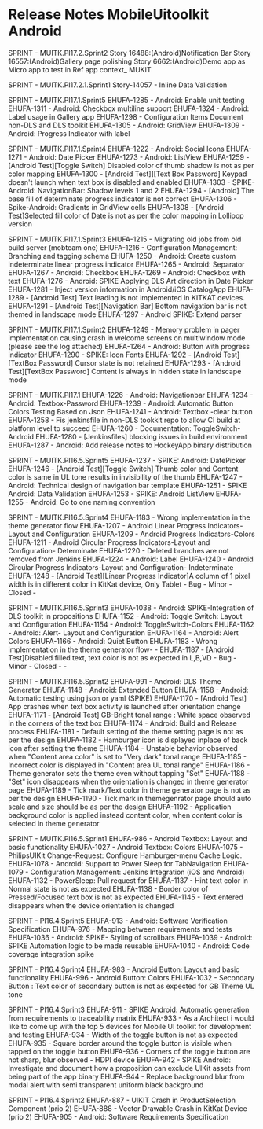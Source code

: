 # Release Notes MobileUitoolkit Android

SPRINT - MUITK.PI17.2.Sprint2
Story 16488:(Android)Notification Bar
Story 16557:(Android)Gallery page polishing
Story 6662:(Android)Demo app as Micro app to test in Ref app context_ MUKIT


SPRINT - MUITK.PI17.2.1.Sprint1
Story-14057 - Inline Data Validation

SPRINT - MUITK.PI17.1.Sprint5
EHUFA-1285 - Android: Enable unit testing
EHUFA-1311 - Android: Checkbox multiline support
EHUFA-1324 - Android: Label usage in Gallery app
EHUFA-1298 - Configuration Items Document non-DLS and DLS toolkit
EHUFA-1305 - Android: GridView
EHUFA-1309 - Android: Progress Indicator with label


SPRINT - MUITK.PI17.1.Sprint4
EHUFA-1222 - Android: Social Icons
EHUFA-1271 - Android: Date Picker
EHUFA-1273 - Android: ListView
EHUFA-1259 - [Android Test][Toggle Switch] Disabled color of thumb shadow is not as per color mapping
EHUFA-1300 - [Android Test]][Text Box Password] Keypad doesn't launch when text box is disabled and enabled
EHUFA-1303 - SPIKE-Android: NavigationBar: Shadow levels 1 and 2
EHUFA-1294 - [Android] The base fill of determinate progress indicator is not correct
EHUFA-1306 - Spike-Android: Gradients in GridView cells
EHUFA-1308 - [Android Test]Selected fill color of Date is not as per the color mapping in Lollipop version


SPRINT - MUITK.PI17.1.Sprint3
EHUFA-1215 - Migrating old jobs from old build server (mobteam one)
EHUFA-1216 - Configuration Management: Branching and tagging schema
EHUFA-1250 - Android: Create custom indeterminate linear progress indicator
EHUFA-1265 - Android: Separator
EHUFA-1267 - Android: Checkbox
EHUFA-1269 - Android: Checkbox with text
EHUFA-1276 - Android: SPIKE Applying DLS Art direction in Date Picker
EHUFA-1281 - Inject version information in Android/iOS CatalogApp
EHUFA-1289 - [Android Test] Text leading is not implemented in KITKAT devices.
EHUFA-1291 - [Android Test][Navigation Bar] Bottom navigation bar is not themed in landscape mode
EHUFA-1297 - Android SPIKE: Extend parser


SPRINT - MUITK.PI17.1.Sprint2
EHUFA-1249 - Memory problem in pager implementation causing crash in welcome screens on multiwindow mode (please see the log attached)
EHUFA-1264 - Android: Button with progress indicator
EHUFA-1290 - SPIKE: Icon Fonts
EHUFA-1292 - [Android Test][TextBox Password] Cursor state is not retained
EHUFA-1293 - [Android Test][TextBox Password] Content is always in hidden state in landscape mode


SPRINT - MUITK.PI17.1
EHUFA-1226 - Android: Navigationbar
EHUFA-1234 - Android: Textbox-Password
EHUFA-1239 - Android: Automatic Button Colors Testing Based on Json
EHUFA-1241 - Android: Textbox -clear button
EHUFA-1258 - Fis jenkinsfile in non-DLS tookkit repo to allow CI build at platform level to succeed
EHUFA-1260 - Documentation: ToggleSwitch- Android
EHUFA-1280 - [Jenkinsfiles] blocking issues in build environment
EHUFA-1287 - Android: Add release notes to HockeyApp binary distribution


SPRINT - MUITK.PI16.5.Sprint5
EHUFA-1237 - SPIKE: Android: DatePicker
EHUFA-1246 - [Android Test][Toggle Switch] Thumb color and Content color is same in UL tone results in invisibility of the thumb
EHUFA-1247 - Android: Technical design of navigation bar template
EHUFA-1251 - SPIKE Android: Data Validation
EHUFA-1253 - SPIKE: Android ListView
EHUFA-1255 - Android: Go to one naming convention


SPRINT - MUITK.PI16.5.Sprint4
EHUFA-1183 - Wrong implementation in the theme generator flow
EHUFA-1207 - Android Linear Progress Indicators-Layout and Configuration
EHUFA-1209 - Android Progress Indicators-Colors
EHUFA-1211 - Android Circular Progress Indicators-Layout and Configuration- Determinate
EHUFA-1220 - Deleted branches are not removed from Jenkins
EHUFA-1224 - Android: Label
EHUFA-1240 - Android Circular Progress Indicators-Layout and Configuration- Indeterminate
EHUFA-1248 - [Android Test][Linear Progress Indicator]A column of 1 pixel width is in different color in KitKat device, Only Tablet - Bug - Minor - Closed -


SPRINT - MUITK.PI16.5.Sprint3
EHUFA-1038 - Android: SPIKE-Integration of DLS toolkit in propositions
EHUFA-1152 - Android: Toggle Switch: Layout and Configuration
EHUFA-1154 - Android: ToggleSwitch-Colors
EHUFA-1162 - Android: Alert- Layout and Configuration
EHUFA-1164 - Android: Alert Colors
EHUFA-1166 - Android: Quiet Button
EHUFA-1183 - Wrong implementation in the theme generator flow- -
EHUFA-1187 - [Android Test]Disabled filled text, text color is not as expected in L,B,VD - Bug - Minor - Closed - -


SPRINT - MUITK.PI16.5.Sprint2
EHUFA-991 - Android: DLS Theme Generator
EHUFA-1148 - Android: Extended Button
EHUFA-1158 - Android: Automatic testing using json or yaml (SPIKE)
EHUFA-1170 - [Android Test] App crashes when text box activity is launched after orientation change
EHUFA-1171 - [Android Test] GB-Bright tonal range : White space observed in the corners of the text box
EHUFA-1174 - Android: Build and Release process
EHUFA-1181 - Default setting of the theme setting page is not as per the design
EHUFA-1182 - Hamburger icon is displayed inplace of back icon after setting the theme
EHUFA-1184 - Unstable behavior observed when "Content area color" is set to "Very dark" tonal range
EHUFA-1185 - Incorrect color is displayed in "Content area UL tonal range"
EHUFA-1186 - Theme generator sets the theme even without tapping "Set"
EHUFA-1188 - "Set" icon disappears when the orientation is changed in theme generator page
EHUFA-1189 - Tick mark/Text color in theme generator page is not as per the design
EHUFA-1190 - Tick mark in themegenrator page should auto scale and size should be as per the design
EHUFA-1192 - Application background color is applied instead content color, when content color is selected in theme generator


SPRINT - MUITK.PI16.5.Sprint1
EHUFA-986 - Android Textbox: Layout and basic functionality
EHUFA-1027 - Android Textbox: Colors
EHUFA-1075 - PhilipsUIKit Change-Request: Configure Hamburger-menu Cache Logic.
EHUFA-1078 - Android: Support to Power Sleep for TabNavigation
EHUFA-1079 - Configuration Management: Jenkins Integration (iOS and Android)
EHUFA-1132 - PowerSleep: Pull request for
EHUFA-1137 - Hint text color in Normal state is not as expected
EHUFA-1138 - Border color of Pressed/Focused text box is not as expected
EHUFA-1145 - Text entered disappears when the device orientation is changed


SPRINT - PI16.4.Sprint5
EHUFA-913 - Android: Software Verification Specification
EHUFA-976 - Mapping between requirements and tests
EHUFA-1036 - Android: SPIKE- Styling of scrollbars
EHUFA-1039 - Android: SPIKE Automation logic to be made reusable
EHUFA-1040 - Android: Code coverage integration spike


SPRINT - PI16.4.Sprint4
EHUFA-983 - Android Button: Layout and basic functionality
EHUFA-996 - Android Button: Colors
EHUFA-1032 - Secondary Button : Text color of secondary button is not as expected for GB Theme UL tone


SPRINT - PI16.4.Sprint3
EHUFA-911 - SPIKE Android: Automatic generation from requirements to traceability matrix
EHUFA-933 - As a Architect i would like to come up with the top 5 devices for Mobile UI toolkit for development and testing
EHUFA-934 - Width of the toggle button is not as expected
EHUFA-935 - Square border around the toggle button is visible when tapped on the toggle button
EHUFA-936 - Corners of the toggle button are not sharp, blur observed - HDPI device
EHUFA-942 - SPIKE Android: Investigate and document how a proposition can exclude UIKit assets from being part of the app binary
EHUFA-944 - Replace background blur from modal alert with semi transparent uniform black background


SPRINT - PI16.4.Sprint2
EHUFA-887 - UIKIT Crash in ProductSelection Component (prio 2)
EHUFA-888 - Vector Drawable Crash in KitKat Device (prio 2)
EHUFA-905 - Android: Software Requirements Specification
